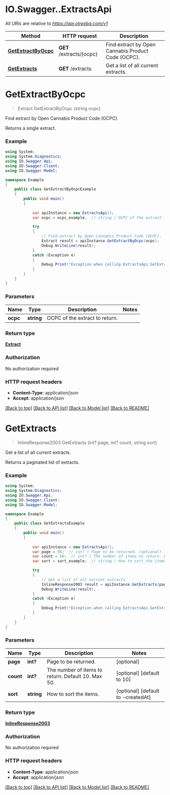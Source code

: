 # IO.Swagger..ExtractsApi

All URIs are relative to *https://api.otreeba.com/v1*

Method | HTTP request | Description
------------- | ------------- | -------------
[**GetExtractByOcpc**](ExtractsApi.md#getextractbyocpc) | **GET** /extracts/{ocpc} | Find extract by Open Cannabis Product Code (OCPC).
[**GetExtracts**](ExtractsApi.md#getextracts) | **GET** /extracts | Get a list of all current extracts.


<a name="getextractbyocpc"></a>
# **GetExtractByOcpc**
> Extract GetExtractByOcpc (string ocpc)

Find extract by Open Cannabis Product Code (OCPC).

Returns a single extract.

### Example
```csharp
using System;
using System.Diagnostics;
using IO.Swagger.Api;
using IO.Swagger.Client;
using IO.Swagger.Model;

namespace Example
{
    public class GetExtractByOcpcExample
    {
        public void main()
        {
            
            var apiInstance = new ExtractsApi();
            var ocpc = ocpc_example;  // string | OCPC of the extract to return.

            try
            {
                // Find extract by Open Cannabis Product Code (OCPC).
                Extract result = apiInstance.GetExtractByOcpc(ocpc);
                Debug.WriteLine(result);
            }
            catch (Exception e)
            {
                Debug.Print("Exception when calling ExtractsApi.GetExtractByOcpc: " + e.Message );
            }
        }
    }
}
```

### Parameters

Name | Type | Description  | Notes
------------- | ------------- | ------------- | -------------
 **ocpc** | **string**| OCPC of the extract to return. | 

### Return type

[**Extract**](Extract.md)

### Authorization

No authorization required

### HTTP request headers

 - **Content-Type**: application/json
 - **Accept**: application/json

[[Back to top]](#) [[Back to API list]](../README.md#documentation-for-api-endpoints) [[Back to Model list]](../README.md#documentation-for-models) [[Back to README]](../README.md)

<a name="getextracts"></a>
# **GetExtracts**
> InlineResponse2003 GetExtracts (int? page, int? count, string sort)

Get a list of all current extracts.

Returns a paginated list of extracts.

### Example
```csharp
using System;
using System.Diagnostics;
using IO.Swagger.Api;
using IO.Swagger.Client;
using IO.Swagger.Model;

namespace Example
{
    public class GetExtractsExample
    {
        public void main()
        {
            
            var apiInstance = new ExtractsApi();
            var page = 56;  // int? | Page to be returned. (optional) 
            var count = 56;  // int? | The number of items to return. Default 10. Max 50. (optional)  (default to 10)
            var sort = sort_example;  // string | How to sort the items. (optional)  (default to -createdAt)

            try
            {
                // Get a list of all current extracts.
                InlineResponse2003 result = apiInstance.GetExtracts(page, count, sort);
                Debug.WriteLine(result);
            }
            catch (Exception e)
            {
                Debug.Print("Exception when calling ExtractsApi.GetExtracts: " + e.Message );
            }
        }
    }
}
```

### Parameters

Name | Type | Description  | Notes
------------- | ------------- | ------------- | -------------
 **page** | **int?**| Page to be returned. | [optional] 
 **count** | **int?**| The number of items to return. Default 10. Max 50. | [optional] [default to 10]
 **sort** | **string**| How to sort the items. | [optional] [default to -createdAt]

### Return type

[**InlineResponse2003**](InlineResponse2003.md)

### Authorization

No authorization required

### HTTP request headers

 - **Content-Type**: application/json
 - **Accept**: application/json

[[Back to top]](#) [[Back to API list]](../README.md#documentation-for-api-endpoints) [[Back to Model list]](../README.md#documentation-for-models) [[Back to README]](../README.md)

